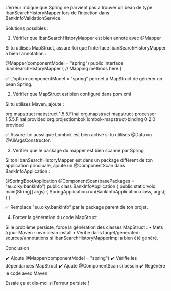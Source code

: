 L’erreur indique que Spring ne parvient pas à trouver un bean de type IbanSearchHistoryMapper lors de l’injection dans BankInfoValidationService.

Solutions possibles :

1. Vérifier que IbanSearchHistoryMapper est bien annoté avec @Mapper

Si tu utilises MapStruct, assure-toi que l’interface IbanSearchHistoryMapper a bien l’annotation :

@Mapper(componentModel = "spring")
public interface IbanSearchHistoryMapper {
    // Mapping methods here
}

✅ L’option componentModel = "spring" permet à MapStruct de générer un bean Spring.

2. Vérifier que MapStruct est bien configuré dans pom.xml

Si tu utilises Maven, ajoute :

<dependency>
    <groupId>org.mapstruct</groupId>
    <artifactId>mapstruct</artifactId>
    <version>1.5.5.Final</version>
</dependency>

<dependency>
    <groupId>org.mapstruct</groupId>
    <artifactId>mapstruct-processor</artifactId>
    <version>1.5.5.Final</version>
    <scope>provided</scope>
</dependency>

<dependency>
    <groupId>org.projectlombok</groupId>
    <artifactId>lombok-mapstruct-binding</artifactId>
    <version>0.2.0</version>
    <scope>provided</scope>
</dependency>

✅ Assure-toi aussi que Lombok est bien activé si tu utilises @Data ou @AllArgsConstructor.

3. Vérifier que le package du mapper est bien scanné par Spring

Si ton IbanSearchHistoryMapper est dans un package différent de ton application principale, ajoute un @ComponentScan dans BankInfoApplication :

@SpringBootApplication
@ComponentScan(basePackages = "eu.olky.bankInfo")
public class BankInfoApplication {
    public static void main(String[] args) {
        SpringApplication.run(BankInfoApplication.class, args);
    }
}

✅ Remplace "eu.olky.bankInfo" par le package parent de ton projet.

4. Forcer la génération du code MapStruct

Si le problème persiste, force la génération des classes MapStruct :
	•	Mets à jour Maven : mvn clean install
	•	Vérifie dans target/generated-sources/annotations si IbanSearchHistoryMapperImpl a bien été généré.

Conclusion

✔️ Ajoute @Mapper(componentModel = "spring")
✔️ Vérifie les dépendances MapStruct
✔️ Ajoute @ComponentScan si besoin
✔️ Regénère le code avec Maven

Essaie ça et dis-moi si l’erreur persiste !